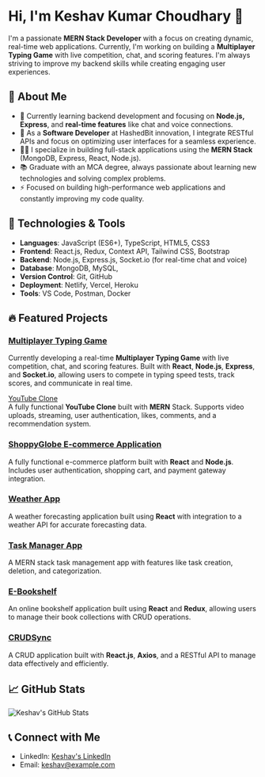 # Hi, I'm Keshav Kumar Choudhary 👋  

I'm a passionate **MERN Stack Developer** with a focus on creating dynamic, real-time web applications. Currently, I'm working on building a **Multiplayer Typing Game** with live competition, chat, and scoring features. I'm always striving to improve my backend skills while creating engaging user experiences.

## 🚀 About Me
- 🌱 Currently learning backend development and focusing on **Node.js, Express**, and **real-time features** like chat and voice connections.
- 💼 As a **Software Developer** at HashedBit innovation, I integrate RESTful APIs and focus on optimizing user interfaces for a seamless experience.
- 👨‍💻 I specialize in building full-stack applications using the **MERN Stack** (MongoDB, Express, React, Node.js).
- 📚 Graduate with an MCA degree, always passionate about learning new technologies and solving complex problems.
- ⚡ Focused on building high-performance web applications and constantly improving my code quality.

## 🔧 Technologies & Tools
- **Languages**: JavaScript (ES6+), TypeScript, HTML5, CSS3
- **Frontend**: React.js, Redux, Context API, Tailwind CSS, Bootstrap
- **Backend**: Node.js, Express.js, Socket.io (for real-time chat and voice)
- **Database**: MongoDB, MySQL,
- **Version Control**: Git, GitHub
- **Deployment**: Netlify, Vercel, Heroku
- **Tools**: VS Code, Postman, Docker

## 🔥 Featured Projects
### [Multiplayer Typing Game](your-repo-link)  
Currently developing a real-time **Multiplayer Typing Game** with live competition, chat, and scoring features. Built with **React**, **Node.js**, **Express**, and **Socket.io**, allowing users to compete in typing speed tests, track scores, and communicate in real time.  


[YouTube Clone](https://github.com/keshavchoudhary7/ytcloneInternshala)  
A fully functional **YouTube Clone** built with **MERN** Stack. Supports video uploads, streaming, user authentication, likes, comments, and a recommendation system.  


### [ShoppyGlobe E-commerce Application](https://github.com/keshavchoudhary7/shoppyGlobe/tree/main/e-commerce%20-%20webapp)
A fully functional e-commerce platform built with **React** and **Node.js**. Includes user authentication, shopping cart, and payment gateway integration.

### [Weather App](https://knowyourcityclimate.netlify.app/)
A weather forecasting application built using **React** with integration to a weather API for accurate forecasting data.

### [Task Manager App](https://taskhaven.netlify.app/)
A MERN stack task management app with features like task creation, deletion, and categorization.

### [E-Bookshelf](https://github.com/keshavchoudhary7/e-bookshelf)
An online bookshelf application built using **React** and **Redux**, allowing users to manage their book collections with CRUD operations.

### [CRUDSync](https://github.com/keshavchoudhary7/crudsync)
A CRUD application built with **React.js**, **Axios**, and a RESTful API to manage data effectively and efficiently.

## 📈 GitHub Stats

![Keshav's GitHub Stats](https://github-readme-stats.vercel.app/api?username=keshavchoudhary7&show_icons=true&hide_title=true&count_private=true&hide=prs&theme=radical)

## 📞 Connect with Me
- LinkedIn: [Keshav's LinkedIn](https://www.linkedin.com/in/keshav/)
- Email: keshav@example.com
